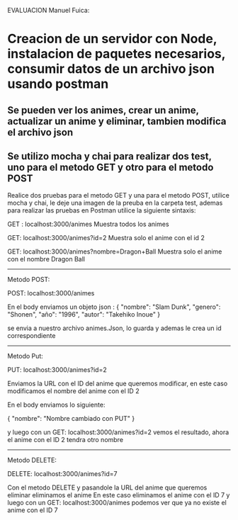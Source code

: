 EVALUACION Manuel Fuica:

# Creacion de un servidor con Node, instalacion de paquetes necesarios, consumir datos de un archivo json usando postman
## Se pueden ver los animes, crear un anime, actualizar un anime y eliminar, tambien modifica el archivo json
## Se utilizo mocha y chai para realizar dos test, uno para el metodo GET y otro para el metodo POST


Realice dos pruebas para el metodo GET y una para el metodo POST, utilice mocha y chai, le deje una imagen de la preuba en la carpeta test,
ademas para realizar las pruebas en Postman utilice la siguiente sintaxis:

GET : localhost:3000/animes
Muestra todos los animes 

GET: localhost:3000/animes?id=2
Muestra solo el anime con el id 2

GET: localhost:3000/animes?nombre=Dragon+Ball
Muestra solo el anime con el nombre Dragon Ball


--------------------------------------------------------------------------------------------------------------------------------------------------------------------------

Metodo POST:

POST: localhost:3000/animes

En el body enviamos un objeto json :
{
    "nombre": "Slam Dunk",
    "genero": "Shonen",
    "año": "1996",
    "autor": "Takehiko Inoue"
}

se envia a nuestro archivo animes.Json, lo guarda y ademas le crea un id correspondiente

-----------------------------------------------------------------------------------------------------------------------------------------------------------------------------

Metodo Put:

PUT: localhost:3000/animes?id=2

Enviamos la URL con el ID del anime que queremos modificar, en este caso modificamos el nombre del anime con el ID 2

En el body enviamos lo siguiente:

{
    "nombre": "Nombre cambiado con PUT"
}

y luego con un GET: localhost:3000/animes?id=2   vemos el resultado, ahora el anime con el ID 2 tendra otro nombre

--------------------------------------------------------------------------------------------------------------------------------------------------------------------------------

Metodo DELETE:

DELETE: localhost:3000/animes?id=7

Con el metodo DELETE y pasandole la URL del anime que queremos eliminar eliminamos el anime
En este caso eliminamos el anime con el ID 7 y luego con un GET: localhost:3000/animes podemos ver que ya no existe el anime con el ID 7

